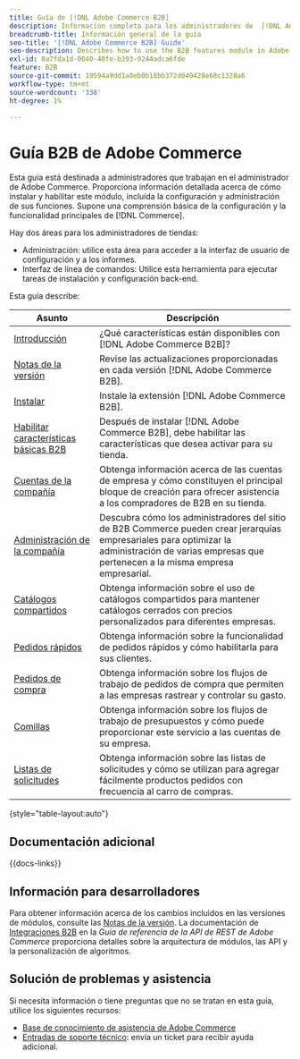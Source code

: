 ```yaml
---
title: Guía de [!DNL Adobe Commerce B2B]
description: Información completa para los administradores de  [!DNL Adobe Commerce B2B] , incluida la instalación y configuración.
breadcrumb-title: Información general de la guía
seo-title: '[!DNL Adobe Commerce B2B] Guide'
seo-description: Describes how to use the B2B features module in Adobe Commerce.
exl-id: 8a7fda1d-0040-48fe-b393-9244adca6fde
feature: B2B
source-git-commit: 19594a9dd1a8eb0b18bb372d049428e68c1328a6
workflow-type: tm+mt
source-wordcount: '338'
ht-degree: 1%

---
```


# Guía B2B de Adobe Commerce

Esta guía está destinada a administradores que trabajan en el administrador de Adobe Commerce. Proporciona información detallada acerca de cómo instalar y habilitar este módulo, incluida la configuración y administración de sus funciones. Supone una comprensión básica de la configuración y la funcionalidad principales de [!DNL Commerce].

Hay dos áreas para los administradores de tiendas:

- Administración: utilice esta área para acceder a la interfaz de usuario de configuración y a los informes.
- Interfaz de línea de comandos: Utilice esta herramienta para ejecutar tareas de instalación y configuración back-end.

Esta guía describe:

| Asunto | Descripción |
| ------- | ----------- |
| [Introducción](introduction.md) | ¿Qué características están disponibles con [!DNL Adobe Commerce B2B]? |
| [Notas de la versión](release-notes.md) | Revise las actualizaciones proporcionadas en cada versión [!DNL Adobe Commerce B2B]. |
| [Instalar](install.md) | Instale la extensión [!DNL Adobe Commerce B2B]. |
| [Habilitar características básicas B2B](enable-basic-features.md) | Después de instalar [!DNL Adobe Commerce B2B], debe habilitar las características que desea activar para su tienda. |
| [Cuentas de la compañía](account-companies.md) | Obtenga información acerca de las cuentas de empresa y cómo constituyen el principal bloque de creación para ofrecer asistencia a los compradores de B2B en su tienda. |
| [Administración de la compañía](manage-companies.md) | Descubra cómo los administradores del sitio de B2B Commerce pueden crear jerarquías empresariales para optimizar la administración de varias empresas que pertenecen a la misma empresa empresarial. |
| [Catálogos compartidos](catalog-shared.md) | Obtenga información sobre el uso de catálogos compartidos para mantener catálogos cerrados con precios personalizados para diferentes empresas. |
| [Pedidos rápidos](quick-order.md) | Obtenga información sobre la funcionalidad de pedidos rápidos y cómo habilitarla para sus clientes. |
| [Pedidos de compra](purchase-order-flow.md) | Obtenga información sobre los flujos de trabajo de pedidos de compra que permiten a las empresas rastrear y controlar su gasto. |
| [Comillas](quotes.md) | Obtenga información sobre los flujos de trabajo de presupuestos y cómo puede proporcionar este servicio a las cuentas de su empresa. |
| [Listas de solicitudes](requisition-lists.md) | Obtenga información sobre las listas de solicitudes y cómo se utilizan para agregar fácilmente productos pedidos con frecuencia al carro de compras. |

{style="table-layout:auto"}

## Documentación adicional

{{docs-links}}

## Información para desarrolladores

Para obtener información acerca de los cambios incluidos en las versiones de módulos, consulte las [Notas de la versión](release-notes.md). La documentación de [Integraciones B2B](https://developer.adobe.com/commerce/webapi/rest/b2b/) en la _Guía de referencia de la API de REST de Adobe Commerce_ proporciona detalles sobre la arquitectura de módulos, las API y la personalización de algoritmos.

## Solución de problemas y asistencia

Si necesita información o tiene preguntas que no se tratan en esta guía, utilice los siguientes recursos:

- [Base de conocimiento de asistencia de Adobe Commerce](https://experienceleague.adobe.com/docs/commerce-knowledge-base/kb/overview.html)
- [Entradas de soporte técnico](https://experienceleague.adobe.com/docs/commerce-knowledge-base/kb/help-center-guide/magento-help-center-user-guide.html#submit-ticket): envía un ticket para recibir ayuda adicional.
